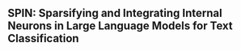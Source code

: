 ## SPIN: Sparsifying and Integrating Internal Neurons in Large Language Models for Text Classification

